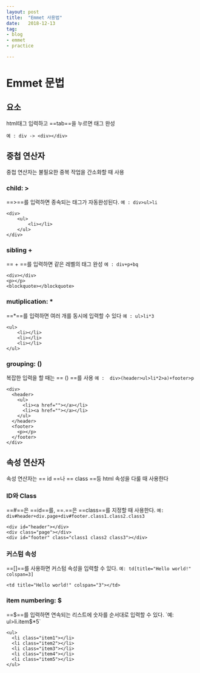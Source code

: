 ```yaml
---
layout: post
title:  "Emmet 사용법"
date:   2018-12-13
tag:
- blog 
- emmet
- practice

---
```




# Emmet 문법

## 요소

html태그 입력하고 ==tab==을 누르면 태그 완성

`
예 : div -> <div></div>
`

## 중첩 연산자

중첩 연산자는 불필요한 중복 작업을 간소화할 때 사용

### child: >
==>==를 입력하면 종속되는 태그가 자동완성된다.
`
예 : div>ul>li
`
```
<div>
	<ul>
		<li></li>
	</ul>
</div>
```

### sibling +

== + ==를 입력하면 같은 레벨의 태그 완성
`
예 : div+p+bq
`
```
<div></div>
<p></p>
<blockquote></blockquote>
```

### mutiplication: *

==*==를 입력하면 여러 개를 동시에 입력할 수 있다
`예 : ul>li*3`
```
<ul>
	<li></li>
    <li></li>
    <li></li>
</ul>
```

### grouping: ()
복잡한 입력을 할 때는 == () ==를 사용
`예 :  div>(header>ul>li*2>a)+footer>p`
```
<div>
  <header>
    <ul>
      <li><a href=""></a></li>
      <li><a href=""></a></li>
    </ul>
  </header>
  <footer>
    <p></p>
  </footer>
</div>
```

## 속성 연산자
속성 연산자는 == id ==나 == class ==등 html 속성을 다룰 때 사용한다

### ID와 Class
==#==은 ==id==를, ==.==은 ==class==를 지정할 때 사용한다.
`예: div#header+div.page+div#footer.class1.class2.class3`
```
<div id="header"></div>
<div class="page"></div>
<div id="footer" class="class1 class2 class3"></div>
```

### 커스텀 속성
==[]==를 사용하면 커스텀 속성을 입력할 수 있다.
`예: td[title="Hello world!" colspan=3]`
```
<td title="Hello world!" colspan="3"></td>
```

### item numbering: $
==$==를 입력하면 연속되는 리스트에 숫자를 순서대로 입력할 수 있다.
`예: ul>li.item$*5`
```
<ul>
  <li class="item1"></li>
  <li class="item2"></li>
  <li class="item3"></li>
  <li class="item4"></li>
  <li class="item5"></li>
</ul>
```
